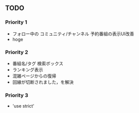## TODO

### Priority 1

- フォロー中の コミュニティ/チャンネル 予約番組の表示UI改善
- hoge

### Priority 2

- 番組名/タグ 検索ボックス
- ランキング表示
- 混雑ページからの復帰
- 回線が切断されました，を解決

### Priority 3

- 'use strict'
